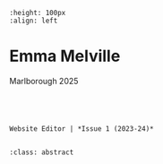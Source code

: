 ```{image} emmaMelville.jpeg
:height: 100px
:align: left
```

# Emma Melville

Marlborough 2025

``` {margin}



```

```{margin} Positions

Website Editor | *Issue 1 (2023-24)*


```

```{admonition} Articles
:class: abstract


```
